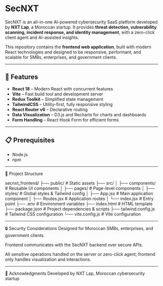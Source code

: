 # SecNXT

SecNXT is an all-in-one AI-powered cybersecurity SaaS platform developed by **NXT Lap**, a Moroccan startup. It provides **threat detection, vulnerability scanning, incident response, and identity management**, with a zero-click client agent and AI-assisted insights.

This repository contains the **frontend web application**, built with modern React technologies and designed to be responsive, performant, and scalable for SMBs, enterprises, and government clients.

---

## 🚀 Features

- **React 18** – Modern React with concurrent features
- **Vite** – Fast build tool and development server
- **Redux Toolkit** – Simplified state management
- **TailwindCSS** – Utility-first, fully responsive styling
- **React Router v6** – Declarative routing
- **Data Visualization** – D3.js and Recharts for charts and dashboards
- **Form Handling** – React Hook Form for efficient forms

---

## 📋 Prerequisites

- Node.js 
- npm 

---


📁 Project Structure

secnxt_frontend/
├── public/               # Static assets
├── src/
│   ├── components/       # Reusable UI components
│   ├── pages/            # Page-level components
│   ├── styles/           # Global styles & Tailwind config
│   ├── App.jsx           # Main application component
│   ├── Routes.jsx        # Application routes
│   └── index.jsx         # Entry point
├── .env                  # Environment variables
├── index.html            # HTML template
├── package.json          # Project dependencies & scripts
├── tailwind.config.js    # Tailwind CSS configuration
└── vite.config.js        # Vite configuration

---

🔒 Security Considerations
Designed for Moroccan SMBs, enterprises, and government clients.

Frontend communicates with the SecNXT backend over secure APIs.

All sensitive operations handled on the server or zero-click agent; frontend only handles visualization and interactions.

---

🙏 Acknowledgments
Developed by NXT Lap, Moroccan cybersecurity startup

